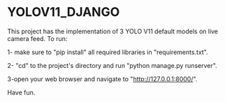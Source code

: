 # YOLOV11_DJANGO
This project has the implementation of 3 YOLO V11 default models on live camera feed.
To run:

1- make sure to "pip install" all required libraries in "requirements.txt".

2- "cd" to the project's directory and run "python manage.py runserver".

3-open your web browser and navigate to "http://127.0.0.1:8000/".

Have fun.
